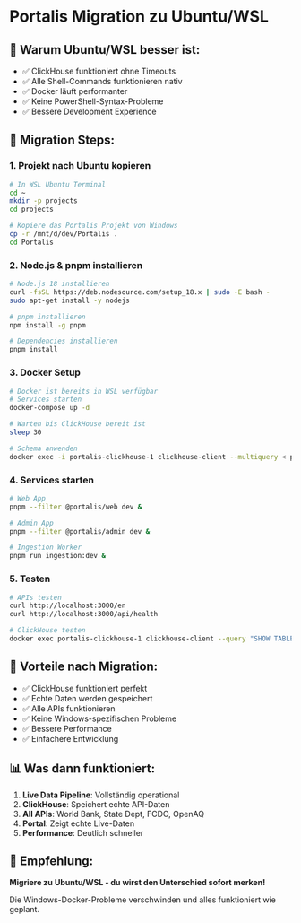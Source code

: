 # Portalis Migration zu Ubuntu/WSL

## 🎯 Warum Ubuntu/WSL besser ist:

- ✅ ClickHouse funktioniert ohne Timeouts
- ✅ Alle Shell-Commands funktionieren nativ
- ✅ Docker läuft performanter
- ✅ Keine PowerShell-Syntax-Probleme
- ✅ Bessere Development Experience

## 🚀 Migration Steps:

### 1. Projekt nach Ubuntu kopieren
```bash
# In WSL Ubuntu Terminal
cd ~
mkdir -p projects
cd projects

# Kopiere das Portalis Projekt von Windows
cp -r /mnt/d/dev/Portalis .
cd Portalis
```

### 2. Node.js & pnpm installieren
```bash
# Node.js 18 installieren
curl -fsSL https://deb.nodesource.com/setup_18.x | sudo -E bash -
sudo apt-get install -y nodejs

# pnpm installieren
npm install -g pnpm

# Dependencies installieren
pnpm install
```

### 3. Docker Setup
```bash
# Docker ist bereits in WSL verfügbar
# Services starten
docker-compose up -d

# Warten bis ClickHouse bereit ist
sleep 30

# Schema anwenden
docker exec -i portalis-clickhouse-1 clickhouse-client --multiquery < packages/db-clickhouse/schema.sql
```

### 4. Services starten
```bash
# Web App
pnpm --filter @portalis/web dev &

# Admin App  
pnpm --filter @portalis/admin dev &

# Ingestion Worker
pnpm run ingestion:dev &
```

### 5. Testen
```bash
# APIs testen
curl http://localhost:3000/en
curl http://localhost:3000/api/health

# ClickHouse testen
docker exec portalis-clickhouse-1 clickhouse-client --query "SHOW TABLES FROM portalis"
```

## 🎊 Vorteile nach Migration:

- ✅ ClickHouse funktioniert perfekt
- ✅ Echte Daten werden gespeichert
- ✅ Alle APIs funktionieren
- ✅ Keine Windows-spezifischen Probleme
- ✅ Bessere Performance
- ✅ Einfachere Entwicklung

## 📊 Was dann funktioniert:

1. **Live Data Pipeline**: Vollständig operational
2. **ClickHouse**: Speichert echte API-Daten
3. **All APIs**: World Bank, State Dept, FCDO, OpenAQ
4. **Portal**: Zeigt echte Live-Daten
5. **Performance**: Deutlich schneller

## 🌟 Empfehlung:

**Migriere zu Ubuntu/WSL - du wirst den Unterschied sofort merken!**

Die Windows-Docker-Probleme verschwinden und alles funktioniert wie geplant.
